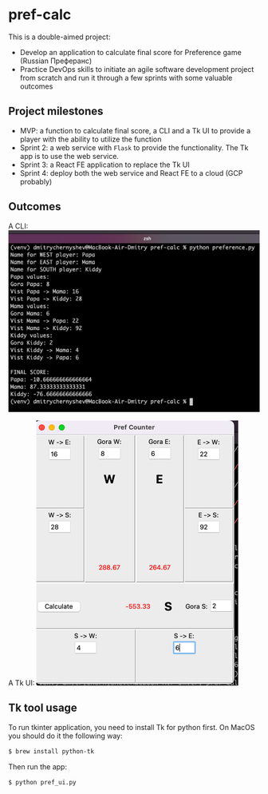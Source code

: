 # pref-calc

This is a double-aimed project:
* Develop an application to calculate final score for Preference game (Russian Преферанс)
* Practice DevOps skills to initiate an agile software development project from scratch and run it through a few sprints with some valuable outcomes

## Project milestones

* MVP: a function to calculate final score, a CLI and a Tk UI to provide a player with the ability to utilize the function
* Sprint 2: a web service with `Flask` to provide the functionality. The Tk app is to use the web service.
* Sprint 3: a React FE application to replace the Tk UI
* Sprint 4: deploy both the web service and React FE to a cloud (GCP probably)

## Outcomes

A CLI:
![CLI](pref-calc-cli.png)

A Tk UI:
![Tk](pref-calc-tk.png)

## Tk tool usage

To run tkinter application, you need to install Tk for python first.
On MacOS you should do it the following way:

```bash
$ brew install python-tk
```

Then run the app:

```bash
$ python pref_ui.py
```
